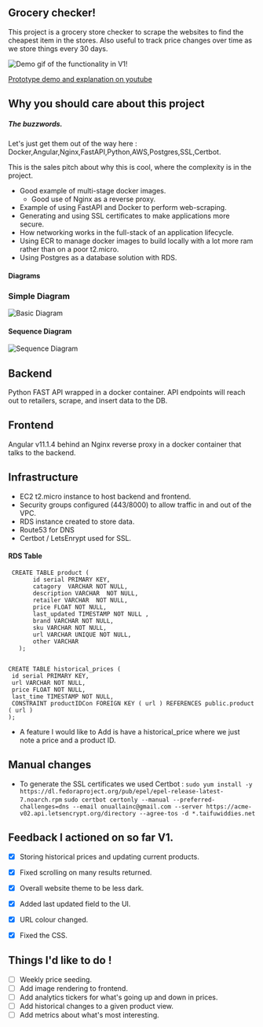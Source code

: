 ## Grocery checker!
This project is a grocery store checker to scrape the websites to find the cheapest item in the stores.
Also useful to track price changes over time as we store things every 30 days.

![Demo gif of the functionality in V1!](https://i.imgur.com/MlELo8J.gif)


[Prototype demo and explanation on youtube](https://www.youtube.com/watch?v=R-QvetimMjE)

## Why you should care about this project

##### The buzzwords.
Let's just get them out of the way here : Docker,Angular,Nginx,FastAPI,Python,AWS,Postgres,SSL,Certbot.

This is the sales pitch about why this is cool, where the complexity is in the project.

- Good example of multi-stage docker images.
    - Good use of Nginx as a reverse proxy.
- Example of using FastAPI and Docker to perform web-scraping.
- Generating and using SSL certificates to make applications more secure.
- How networking works in the full-stack of an application lifecycle.
- Using ECR to manage docker images to build locally with a lot more ram rather than on a poor t2.micro.
- Using Postgres as a database solution with RDS.
####  Diagrams
### Simple Diagram
![Basic Diagram](https://i.imgur.com/HpOiY93.png)
#### Sequence Diagram
![Sequence Diagram](https://i.imgur.com/doP0B4Y.png)



## Backend

Python FAST API wrapped in a docker container. 
API endpoints will reach out to retailers, scrape, and insert data to the DB.

## Frontend

Angular v11.1.4 behind an Nginx reverse proxy in a docker container that talks to the backend.

## Infrastructure

- EC2 t2.micro instance to host backend and frontend.
- Security groups configured (443/8000) to allow traffic in and out of the VPC.
- RDS instance created to store data.
- Route53 for DNS
- Certbot / LetsEnrypt used for SSL.

#### RDS Table
```
 CREATE TABLE product (
       id serial PRIMARY KEY,
       catagory  VARCHAR NOT NULL,
       description VARCHAR  NOT NULL,
       retailer VARCHAR  NOT NULL,
       price FLOAT NOT NULL,
       last_updated TIMESTAMP NOT NULL ,
       brand VARCHAR NOT NULL,
       sku VARCHAR NOT NULL,
       url VARCHAR UNIQUE NOT NULL,
       other VARCHAR
   );


CREATE TABLE historical_prices ( 
 id serial PRIMARY KEY, 
 url VARCHAR NOT NULL, 
 price FLOAT NOT NULL, 
 last_time TIMESTAMP NOT NULL, 
 CONSTRAINT productIDCon FOREIGN KEY ( url ) REFERENCES public.product ( url ) 
); 
```

- A feature I would like to Add is have a historical_price where we just note a price and a product ID.

## Manual changes

- To generate the SSL certificates we used Certbot :
`sudo yum install -y https://dl.fedoraproject.org/pub/epel/epel-release-latest-7.noarch.rpm`
`sudo certbot certonly --manual --preferred-challenges=dns --email onuallainc@gmail.com --server https://acme-v02.api.letsencrypt.org/directory --agree-tos -d *.taifuwiddies.net`

## Feedback I actioned on so far V1.

- [x] Storing historical prices and updating current products.
- [x] Fixed scrolling on many results returned.
- [x] Overall website theme to be less dark.
- [x] Added last updated field to the UI.
- [x] URL colour changed.
- [x] Fixed the CSS.


## Things I'd like to do !

- [ ] Weekly price seeding.
- [ ] Add image rendering to frontend.
- [ ] Add analytics tickers for what's going up and down in prices.
- [ ] Add historical changes to a given product view.
- [ ] Add metrics about what's most interesting.
